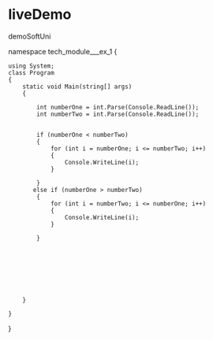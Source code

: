 # liveDemo
demoSoftUni

namespace tech_module___ex_1
{

    using System;
    class Program
    {
        static void Main(string[] args)
        {

            int numberOne = int.Parse(Console.ReadLine());
            int numberTwo = int.Parse(Console.ReadLine());


            if (numberOne < numberTwo)
            {
                for (int i = numberOne; i <= numberTwo; i++)
                {
                    Console.WriteLine(i);
                }

            }
           else if (numberOne > numberTwo)
            {
                for (int i = numberTwo; i <= numberOne; i++)
                {
                    Console.WriteLine(i);
                }

            }








        }

    }
}
